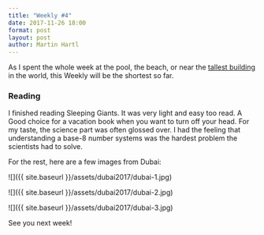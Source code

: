 ```yaml
---
title: "Weekly #4"
date: 2017-11-26 18:00
format: post
layout: post
author: Martin Hartl
---
```


As I spent the whole week at the pool, the beach, or near the [tallest building](https://en.wikipedia.org/wiki/Burj_Khalifa) in the world, this Weekly will be the shortest so far.

### Reading
I finished reading Sleeping Giants. It was very light and easy too read. A Good choice for a vacation book when you want to turn off your head. For my taste, the science part was often glossed over. I had the feeling that understanding a base-8 number systems was the hardest problem the scientists had to solve.

For the rest, here are a few images from Dubai:

![]({{ site.baseurl }}/assets/dubai2017/dubai-1.jpg)
 
![]({{ site.baseurl }}/assets/dubai2017/dubai-2.jpg)

![]({{ site.baseurl }}/assets/dubai2017/dubai-3.jpg)

See you next week!

